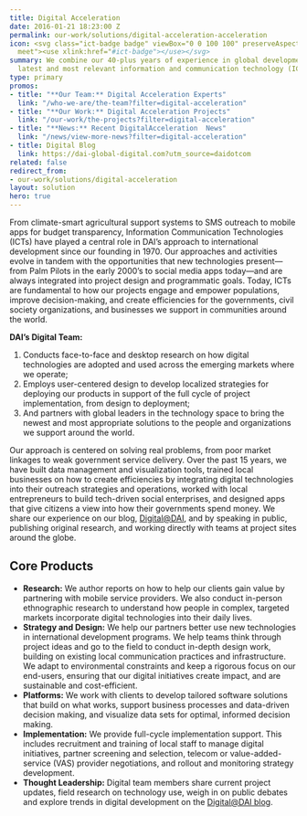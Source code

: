 ```yaml
---
title: Digital Acceleration
date: 2016-01-21 18:23:00 Z
permalink: our-work/solutions/digital-acceleration-acceleration
icon: <svg class="ict-badge badge" viewBox="0 0 100 100" preserveAspectRatio="xMinYMax
  meet"><use xlink:href="#ict-badge"></use></svg>
summary: We combine our 40-plus years of experience in global development with the
  latest and most relevant information and communication technology (ICT) tools.
type: primary
promos:
- title: "**Our Team:** Digital Acceleration Experts"
  link: "/who-we-are/the-team?filter=digital-acceleration"
- title: "**Our Work:** Digital Acceleration Projects"
  link: "/our-work/the-projects?filter=digital-acceleration"
- title: "**News:** Recent DigitalAcceleration  News"
  link: "/news/view-more-news?filter=digital-acceleration"
- title: Digital Blog
  link: https://dai-global-digital.com?utm_source=daidotcom
related: false
redirect_from:
- our-work/solutions/digital-acceleration
layout: solution
hero: true
---
```


From climate-smart agricultural support systems to SMS outreach to mobile apps for budget transparency, Information Communication Technologies (ICTs) have played a central role in DAI’s approach to international development since our founding in 1970. Our approaches and activities evolve in tandem with the opportunities that new technologies present—from Palm Pilots in the early 2000’s to social media apps today—and are always integrated into project design and programmatic goals. Today, ICTs are fundamental to how our projects engage and empower populations, improve decision-making, and create efficiencies for the governments, civil society organizations, and businesses we support in communities around the world. 

**DAI’s Digital Team:**

1. Conducts face-to-face and desktop research on how digital technologies are adopted and used across the emerging markets where we operate;
2. Employs user-centered design to develop localized strategies for deploying our products in support of the full cycle of project implementation, from design to deployment;
3. And partners with global leaders in the technology space to bring the newest and most appropriate solutions to the people and organizations we support around the world.

Our approach is centered on solving real problems, from poor market linkages to weak government service delivery.  Over the past 15 years, we have built data management and visualization tools, trained local businesses on how to create efficiencies by integrating digital technologies into their outreach strategies and operations, worked with local entrepreneurs to build tech-driven social enterprises, and designed apps that give citizens a view into how their governments spend money.  We share our experience on our blog, [Digital@DAI](https://dai-global-digital.com?utm_source=daidotcom), and by speaking in public, publishing original research, and working directly with teams at project sites around the globe.

## Core Products

* **Research:** We author reports on how to help our clients gain value by partnering with mobile service providers. We also conduct in-person ethnographic research to understand how people in complex, targeted markets incorporate digital technologies into their daily lives.
* **Strategy and Design:** We help our partners better use new technologies in international development programs. We help teams think through project ideas and go to the field to conduct in-depth design work, building on existing local communication practices and infrastructure. We adapt to environmental constraints and keep a rigorous focus on our end-users, ensuring that our digital initiatives create impact, and are sustainable and cost-efficient.
* **Platforms:** We work with clients to develop tailored software solutions that build on what works, support business processes and data-driven decision making, and visualize data sets for optimal, informed decision making.
* **Implementation:** We provide full-cycle implementation support. This includes recruitment and training of local staff to manage digital initiatives, partner screening and selection, telecom or value-added-service (VAS) provider negotiations, and rollout and monitoring strategy development.
* **Thought Leadership:** Digital team members share current project updates, field research on technology use, weigh in on public debates and explore trends in digital development on the [Digital@DAI blog](https://dai-global-digital.com?utm_source=daidotcom).
